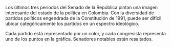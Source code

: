 ﻿Los últimos tres períodos del Senado de la República pintan una imagen interesante del estado de la política en Colombia. Con la diversidad de partidos políticos engendrada de la Constitución de 1991, puede ser difícil ubicar categóricamente los partidos en un espectro ideológico.

Cada partido está representado por un color, y cada congresista representa uno de los puntos en la gráfica. Senadores notables están resaltados.
